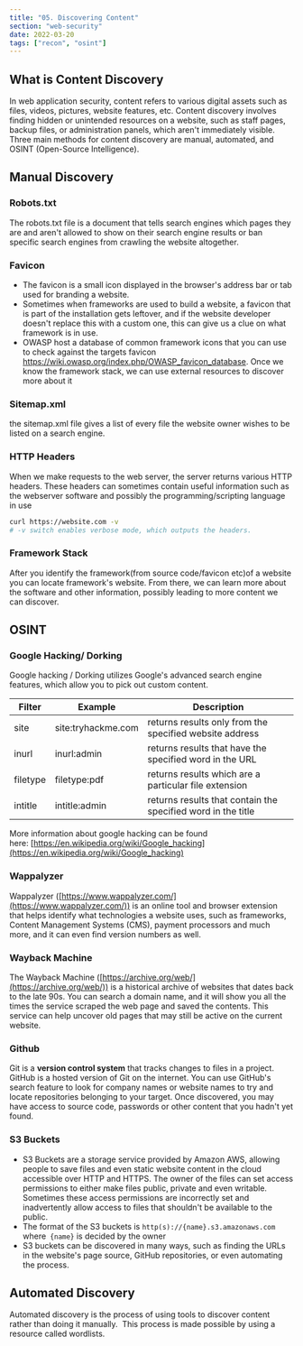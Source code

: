 ```yaml
---
title: "05. Discovering Content"
section: "web-security"
date: 2022-03-20
tags: ["recon", "osint"]
---
```


## What is Content Discovery

In web application security, content refers to various digital assets such as files, videos, pictures, website features, etc. Content discovery involves finding hidden or unintended resources on a website, such as staff pages, backup files, or administration panels, which aren't immediately visible. Three main methods for content discovery are manual, automated, and OSINT (Open-Source Intelligence).

## Manual Discovery 

### Robots.txt

The robots.txt file is a document that tells search engines which pages they are and aren't allowed to show on their search engine results or ban specific search engines from crawling the website altogether.

### Favicon

- The favicon is a small icon displayed in the browser's address bar or tab used for branding a website.
- Sometimes when frameworks are used to build a website, a favicon that is part of the installation gets leftover, and if the website developer doesn't replace this with a custom one, this can give us a clue on what framework is in use.
- OWASP host a database of common framework icons that you can use to check against the targets favicon https://wiki.owasp.org/index.php/OWASP_favicon_database. Once we know the framework stack, we can use external resources to discover more about it

### Sitemap.xml

the sitemap.xml file gives a list of every file the website owner wishes to be listed on a search engine.

### HTTP Headers

When we make requests to the web server, the server returns various HTTP headers. These headers can sometimes contain useful information such as the webserver software and possibly the programming/scripting language in use

```bash
curl https://website.com -v
# -v switch enables verbose mode, which outputs the headers.
```

### Framework Stack

After you identify the framework(from source code/favicon etc)of a website you can locate framework's website. From there, we can learn more about the software and other information, possibly leading to more content we can discover.

## OSINT

### Google Hacking/ Dorking

Google hacking / Dorking utilizes Google's advanced search engine features, which allow you to pick out custom content.

| **Filter**  | **Example**          | **Description**                                                                 |
|-------------|-----------------------|---------------------------------------------------------------------------------|
| site        | site:tryhackme.com   | returns results only from the specified website address                        |
| inurl       | inurl:admin          | returns results that have the specified word in the URL                        |
| filetype    | filetype:pdf         | returns results which are a particular file extension                          |
| intitle     | intitle:admin        | returns results that contain the specified word in the title                    |

More information about google hacking can be found here: [https://en.wikipedia.org/wiki/Google_hacking](https://en.wikipedia.org/wiki/Google_hacking)

### Wappalyzer

Wappalyzer ([https://www.wappalyzer.com/](https://www.wappalyzer.com/)) is an online tool and browser extension that helps identify what technologies a website uses, such as frameworks, Content Management Systems (CMS), payment processors and much more, and it can even find version numbers as well.

### Wayback Machine

The Wayback Machine ([https://archive.org/web/](https://archive.org/web/)) is a historical archive of websites that dates back to the late 90s. You can search a domain name, and it will show you all the times the service scraped the web page and saved the contents. This service can help uncover old pages that may still be active on the current website.

### Github

Git is a **version control system** that tracks changes to files in a project. GitHub is a hosted version of Git on the internet. You can use GitHub's search feature to look for company names or website names to try and locate repositories belonging to your target. Once discovered, you may have access to source code, passwords or other content that you hadn't yet found.

### S3 Buckets

- S3 Buckets are a storage service provided by Amazon AWS, allowing people to save files and even static website content in the cloud accessible over HTTP and HTTPS. The owner of the files can set access permissions to either make files public, private and even writable. Sometimes these access permissions are incorrectly set and inadvertently allow access to files that shouldn't be available to the public.
- The format of the S3 buckets is `http(s)://{name}.s3.amazonaws.com` where` {name}` is decided by the owner
- S3 buckets can be discovered in many ways, such as finding the URLs in the website's page source, GitHub repositories, or even automating the process.

## Automated Discovery
Automated discovery is the process of using tools to discover content rather than doing it manually.  This process is made possible by using a resource called wordlists.